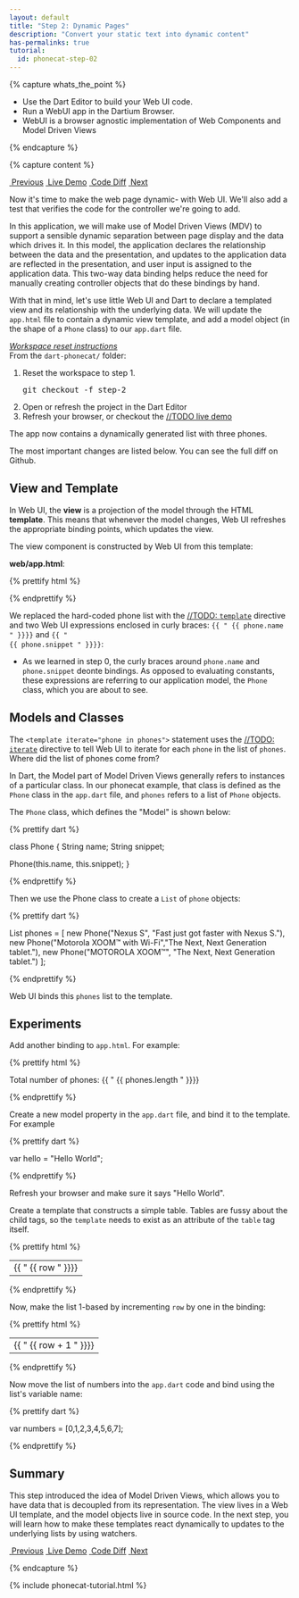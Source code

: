```yaml
---
layout: default
title: "Step 2: Dynamic Pages"
description: "Convert your static text into dynamic content"
has-permalinks: true
tutorial:
  id: phonecat-step-02
---
```


{% capture whats_the_point %}

* Use the Dart Editor to build your Web UI code.
* Run a WebUI app in the Dartium Browser.
* WebUI is a browser agnostic implementation of Web Components and Model 
Driven Views

{% endcapture %}

{% capture content %}

<div class="btn-group span9 offset1">
  <a class="btn" href="../step-01/"><i class="icon-step-backward">&nbsp;</i>Previous</a>
  <a class="btn" href="#"><i class="icon-play">&nbsp;</i>Live Demo</a>
  <a class="btn" href="https://github.com/chrisbu/dart-phonecat/compare/step-1...step-2"><i class="icon-search">&nbsp;</i>Code Diff</a>
  <a class="btn" href="../step-03/"><i class="icon-step-forward">&nbsp;</i>Next</a>
</div>

Now it's time to make the web page dynamic- with Web UI.
We'll also add a test that verifies the code for the controller we're going
to add.

In this application, we will make use of Model Driven Views (MDV) to support a 
sensible dynamic separation between page display and the data which drives it.
In this model, the application declares the relationship between the data and
the presentation, and updates to the application data are reflected in the 
presentation, and user input is assigned to the application data.  This two-way
data binding helps reduce the need for manually creating controller objects that
do these bindings by hand.

With that in mind, let's use little Web UI and Dart to declare a templated view
and its relationship with the underlying data.  We will update the `app.html` 
file to contain a dynamic view template, and add a model object (in the shape
of a `Phone` class) to our `app.dart` file.

<div class="accordion">
  <div class="accordion-group">
    <div class="accordion-heading">
      <a class="accordion-toggle" 
          data-toggle="collapse" 
          data-parent="workspace-reset" href="#collapseOne">
          <i class="icon-plus"> Workspace reset instructions</i>
        </a>
      </div>
      <div id="collapseOne" class="accordion-body collapse">
        <div class="accordion-inner">
          <i class="icon-star"> </i>
          From the <code>dart-phonecat/</code> folder:
          <ol>
            <li>Reset the workspace to step 1.
            <pre>git checkout -f step-2</pre></li>
            <li>Open or refresh the project in the Dart Editor</li>
            <li>Refresh your browser, or checkout the <a href="#">//TODO live demo</a></li>
          </ol>
        </div>
      </div>
  </div>
</div>

The app now contains a dynamically generated list with three phones.

The most important changes are listed below.  You can see the full diff on Github.

## View and Template

In Web UI, the **view** is a projection of the model through the HTML **template**.
This means that whenever the model changes, Web UI refreshes the appropriate
binding points, which updates the view.

The view component is constructed by Web UI from this template:

**web/app.html**:

{% prettify html %}

<ul>
  <template iterate="phone in phones">
    <li>
      <span>{{ "{{ phone.name " }}}}<span>
      <p>{{ "{{ phone.snippet " }}}}</p>
    </li>  
  </template>
</ul>

{% endprettify %}

We replaced the hard-coded phone list with the [//TODO: `template`](##) directive and 
two Web UI expressions enclosed in curly braces: <code>{{ " {{ phone.name " }}}}</code>
and <code>{{ " {{ phone.snippet " }}}}</code>:

- As we learned in step 0, the curly braces around `phone.name` and `phone.snippet`
  deonte bindings.  As opposed to evaluating constants, these expressions are 
  referring to our application model, the `Phone` class, which you are about to
  see.


## Models and Classes

The `<template iterate="phone in phones">` statement uses the [//TODO: `iterate`](##) directive
to tell Web UI to iterate for each `phone` in the list of `phones`.  Where
did the list of phones come from?

In Dart, the Model part of Model Driven Views generally refers to instances
of a particular class.  In our phonecat example, that class is defined as the
`Phone` class in the `app.dart` file, and `phones` refers to a list of `Phone` 
objects.

The `Phone` class, which defines the "Model" is shown below:

{% prettify dart %}

class Phone {
  String name;
  String snippet;

  Phone(this.name, this.snippet);
}

{% endprettify %}

Then we use the Phone class to create a `List` of `phone` objects:

{% prettify dart %}

List<Phone> phones = [
  new Phone("Nexus S", "Fast just got faster with Nexus S."),
  new Phone("Motorola XOOM™ with Wi-Fi","The Next, Next Generation tablet."),
  new Phone("MOTOROLA XOOM™", "The Next, Next Generation tablet.") 
];

{% endprettify %}

Web UI binds this `phones` list to the template.

## Experiments

<i class="icon-star"> </i> 
Add another binding to `app.html`. For example:

{% prettify html %}

<p>Total number of phones: {{ " {{ phones.length " }}}}</p>

{% endprettify %}

<i class="icon-star"> </i> 
Create a new model property in 
the `app.dart` file, and bind it to the template.  For example

{% prettify dart %}

var hello = "Hello World";

{% endprettify %}

Refresh your browser and make sure it says "Hello World".

<i class="icon-star"> </i> 
Create a template that constructs a simple table.  Tables are 
fussy about the child tags, so the `template` needs to exist as an
attribute of the `table` tag itself.

{% prettify html %}

<table template iterate="row in [0,1,2,3,4,5,6,7]">
  <tr>
    <td>{{ " {{ row " }}}}</td>
  <tr>
</table>

{% endprettify  %}

Now, make the list 1-based by incrementing `row` by one in the binding:
  
{% prettify html %}

<table template iterate="row in [0,1,2,3,4,5,6,7]">
    <tr>
      <td>{{ " {{ row + 1 " }}}}</td>
    </tr>
</table>
 
{% endprettify %}

<i class="icon-star"> </i>
Now move the list of numbers into the `app.dart` code and bind using the 
list's variable name:

{% prettify dart %}

var numbers = [0,1,2,3,4,5,6,7];

{% endprettify %}

## Summary

This step introduced the idea of Model Driven Views, which allows you to have
data that is decoupled from its representation.  The view lives in a 
Web UI template, and the model objects live in source code.  In the next step, 
you will learn how to make these templates react dynamically to updates to the
underlying lists by using watchers.

<div class="btn-group span9 offset1">
  <a class="btn" href="../step-01/"><i class="icon-step-backward">&nbsp;</i>Previous</a>
  <a class="btn" href="#"><i class="icon-play">&nbsp;</i>Live Demo</a>
  <a class="btn" href="https://github.com/chrisbu/dart-phonecat/compare/step-1...step-2"><i class="icon-search">&nbsp;</i>Code Diff</a>
  <a class="btn" href="../step-03/"><i class="icon-step-forward">&nbsp;</i>Next</a>
</div>

{% endcapture %}

{% include phonecat-tutorial.html %}

